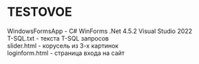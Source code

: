 # TESTOVOE
WindowsFormsApp - C# WinForms .Net 4.5.2 Visual Studio 2022  
T-SQL.txt - текста T-SQL запросов  
slider.html - корусель из 3-х картинок  
loginform.html - страница входа на сайт